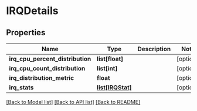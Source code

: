 # IRQDetails

## Properties
Name | Type | Description | Notes
------------ | ------------- | ------------- | -------------
**irq_cpu_percent_distribution** | **list[float]** |  | [optional] 
**irq_cpu_count_distribution** | **list[int]** |  | [optional] 
**irq_distribution_metric** | **float** |  | [optional] 
**irq_stats** | [**list[IRQStat]**](IRQStat.md) |  | [optional] 

[[Back to Model list]](../README.md#documentation-for-models) [[Back to API list]](../README.md#documentation-for-api-endpoints) [[Back to README]](../README.md)


